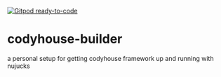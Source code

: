 [![Gitpod ready-to-code](https://img.shields.io/badge/Gitpod-ready--to--code-blue?logo=gitpod)](https://gitpod.io/#https://github.com/nickmoreton/codyhouse-builder)

# codyhouse-builder

a personal setup for getting codyhouse framework up and running with nujucks
